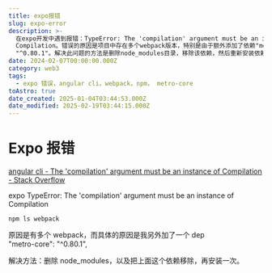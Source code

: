 ```yaml
---
title: expo报错
slug: expo-error
description: >-
  在expo开发中遇到报错：TypeError: The 'compilation' argument must be an instance of
  Compilation。错误的原因是项目中存在多个webpack版本，特别是由于额外添加了依赖"metro-core":
  "^0.80.1"。解决此问题的方法是删除node_modules目录，移除该依赖，然后重新安装依赖。
date: 2024-02-07T00:00:00.000Z
category: web3
tags:
  - expo 错误，angular cli，webpack，npm， metro-core
toAstro: true
date_created: 2025-01-04T03:44:53.000Z
date_modified: 2025-02-19T03:44:15.000Z
---
```


# Expo 报错

[angular cli - The 'compilation' argument must be an instance of Compilation - Stack Overflow](<https://stackoverflow.com/questions/67727180/the-compilation-argument-must-be-an-instance-of-compilation>)

expo TypeError: The 'compilation' argument must be an instance of Compilation

```
npm ls webpack
```

原因是有多个 webpack，而具体的原因是我另外加了一个 dep  
"metro-core": "^0.80.1",

解决方法：删除 node_modules，以及把上面这个依赖移除，再安装一次。

